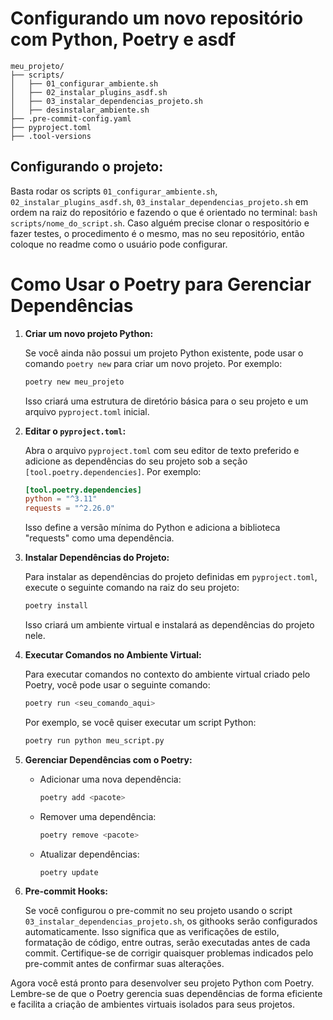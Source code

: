 # Configurando um novo repositório com Python, Poetry e asdf

```
meu_projeto/
├── scripts/
│   ├── 01_configurar_ambiente.sh
│   ├── 02_instalar_plugins_asdf.sh
│   ├── 03_instalar_dependencias_projeto.sh
│   ├── desinstalar_ambiente.sh
├── .pre-commit-config.yaml
├── pyproject.toml
├── .tool-versions
```

## Configurando o projeto:
Basta rodar os scripts `01_configurar_ambiente.sh`, `02_instalar_plugins_asdf.sh`, `03_instalar_dependencias_projeto.sh` em ordem na raiz do repositório e fazendo o que é orientado no terminal: 
`bash scripts/nome_do_script.sh`. Caso alguém precise clonar o respositório e fazer testes, o procedimento é o mesmo, mas no seu repositório, então coloque no readme como o usuário pode configurar.

# Como Usar o Poetry para Gerenciar Dependências

1. **Criar um novo projeto Python:**

   Se você ainda não possui um projeto Python existente, pode usar o comando `poetry new` para criar um novo projeto. Por exemplo:

   ```bash
   poetry new meu_projeto
   ```

   Isso criará uma estrutura de diretório básica para o seu projeto e um arquivo `pyproject.toml` inicial.

2. **Editar o `pyproject.toml`:**

   Abra o arquivo `pyproject.toml` com seu editor de texto preferido e adicione as dependências do seu projeto sob a seção `[tool.poetry.dependencies]`. Por exemplo:

   ```toml
   [tool.poetry.dependencies]
   python = "^3.11"
   requests = "^2.26.0"
   ```

   Isso define a versão mínima do Python e adiciona a biblioteca "requests" como uma dependência.

3. **Instalar Dependências do Projeto:**

   Para instalar as dependências do projeto definidas em `pyproject.toml`, execute o seguinte comando na raiz do seu projeto:

   ```bash
   poetry install
   ```

   Isso criará um ambiente virtual e instalará as dependências do projeto nele.

4. **Executar Comandos no Ambiente Virtual:**

   Para executar comandos no contexto do ambiente virtual criado pelo Poetry, você pode usar o seguinte comando:

   ```bash
   poetry run <seu_comando_aqui>
   ```

   Por exemplo, se você quiser executar um script Python:

   ```bash
   poetry run python meu_script.py
   ```

5. **Gerenciar Dependências com o Poetry:**

   - Adicionar uma nova dependência:

     ```bash
     poetry add <pacote>
     ```

   - Remover uma dependência:

     ```bash
     poetry remove <pacote>
     ```

   - Atualizar dependências:

     ```bash
     poetry update
     ```

6. **Pre-commit Hooks:**

   Se você configurou o pre-commit no seu projeto usando o script `03_instalar_dependencias_projeto.sh`, os githooks serão configurados automaticamente. Isso significa que as verificações de estilo, formatação de código, entre outras, serão executadas antes de cada commit. Certifique-se de corrigir quaisquer problemas indicados pelo pre-commit antes de confirmar suas alterações.

Agora você está pronto para desenvolver seu projeto Python com Poetry. Lembre-se de que o Poetry gerencia suas dependências de forma eficiente e facilita a criação de ambientes virtuais isolados para seus projetos.
